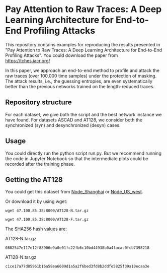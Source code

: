 # Pay Attention to Raw Traces: A Deep Learning Architecture for End-to-End Profiling Attacks

This repository contains examples for reproducing the results presented in "Pay Attention to Raw Traces: A Deep Learning Architecture for End-to-End Profiling Attacks". You could download the paper from https://tches.iacr.org/

In this paper, we approach an end-to-end method to profile and attack the raw traces (over 100,000 time samples) under the protection of masking.
The attack results, i.e., the guessing entropies, are even systematically better than the previous networks trained on the length-reduced traces.

## Repository structure
For each dataset, we give both the script and the best network instance we have found.
For datasets ASCAD and AT128, we consider both the synchronized (syn) and desynchronized (desyn) cases.

## Usage
You could directly run the python script run.py. But we recommend running the code in Jupyter Notebook so that the intermediate plots could be recorded after the training phase.

## Getting the AT128
You could get this dataset from [Node_Shanghai](http://47.100.85.38:8000/) or [Node_US_west](http://45.79.106.24:8000/).

Or download it by using wget:
```
wget 47.100.85.38:8000/AT128-N.tar.gz
```
```
wget 47.100.85.38:8000/AT128-F.tar.gz
```

The SHA256 hash values are:

AT128-N.tar.gz

`0802547e117e12f88906e9a0e01fc22fb6c10bd44938b0a4facac0fcb7398218`

AT128-N.tar.gz

`c1ce17a77d85961b16a58ea6609d1a5a2f6bed3fd8b2ddfe5825f39a10ecaa3e`



